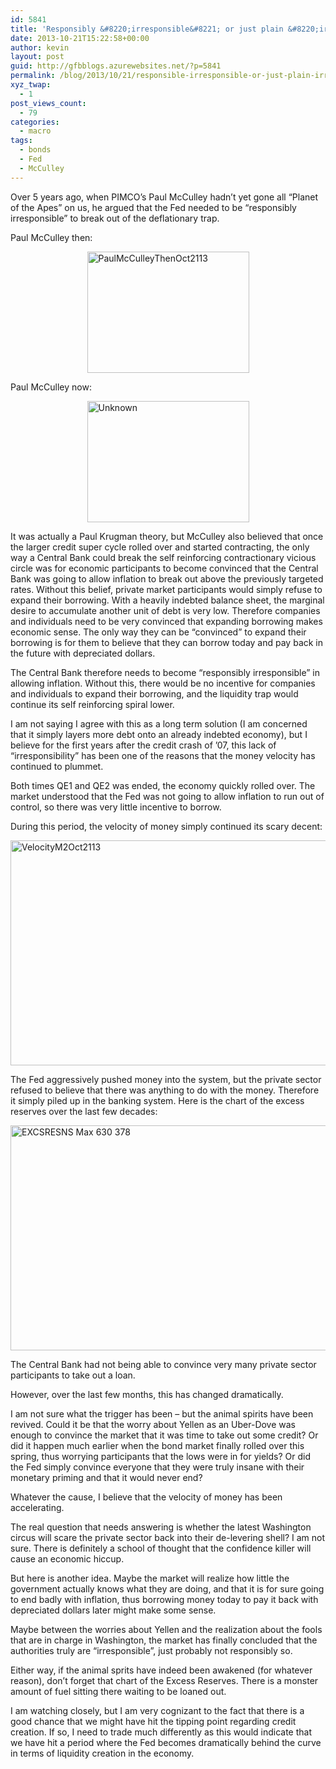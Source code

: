```yaml
---
id: 5841
title: 'Responsibly &#8220;irresponsible&#8221; or just plain &#8220;irresponsible?&#8221;'
date: 2013-10-21T15:22:58+00:00
author: kevin
layout: post
guid: http://gfbblogs.azurewebsites.net/?p=5841
permalink: /blog/2013/10/21/responsible-irresponsible-or-just-plain-irresponsible/
xyz_twap:
  - 1
post_views_count:
  - 79
categories:
  - macro
tags:
  - bonds
  - Fed
  - McCulley
---
```

Over 5 years ago, when PIMCO&#8217;s Paul McCulley hadn&#8217;t yet gone all &#8220;Planet of the Apes&#8221; on us, he argued that the Fed needed to be &#8220;responsibly irresponsible&#8221; to break out of the deflationary trap.

Paul McCulley then:

<img style="display:block; margin-left:auto; margin-right:auto;" src="http://themacrotourist.com/blogs/2013/10/PaulMcCulleyThenOct2113.jpeg" alt="PaulMcCulleyThenOct2113" title="PaulMcCulleyThenOct2113.jpeg" border="0" width="259" height="194" />

Paul McCulley now:

<img style="display:block; margin-left:auto; margin-right:auto;" src="http://themacrotourist.com/blogs/2013/10/Unknown.jpeg" alt="Unknown" title="Unknown.jpeg" border="0" width="259" height="194" />

It was actually a Paul Krugman theory, but McCulley also believed that once the larger credit super cycle rolled over and started contracting, the only way a Central Bank could break the self reinforcing contractionary vicious circle was for economic participants to become convinced that the Central Bank was going to allow inflation to break out above the previously targeted rates. Without this belief, private market participants would simply refuse to expand their borrowing. With a heavily indebted balance sheet, the marginal desire to accumulate another unit of debt is very low. Therefore companies and individuals need to be very convinced that expanding borrowing makes economic sense. The only way they can be &#8220;convinced&#8221; to expand their borrowing is for them to believe that they can borrow today and pay back in the future with depreciated dollars. 

The Central Bank therefore needs to become &#8220;responsibly irresponsible&#8221; in allowing inflation. Without this, there would be no incentive for companies and individuals to expand their borrowing, and the liquidity trap would continue its self reinforcing spiral lower.

I am not saying I agree with this as a long term solution (I am concerned that it simply layers more debt onto an already indebted economy), but I believe for the first years after the credit crash of &#8217;07, this lack of &#8220;irresponsibility&#8221; has been one of the reasons that the money velocity has continued to plummet.

Both times QE1 and QE2 was ended, the economy quickly rolled over. The market understood that the Fed was not going to allow inflation to run out of control, so there was very little incentive to borrow. 

During this period, the velocity of money simply continued its scary decent:

<img style="display:block; margin-left:auto; margin-right:auto;" src="http://themacrotourist.com/blogs/2013/10/VelocityM2Oct2113.jpg" alt="VelocityM2Oct2113" title="VelocityM2Oct2113.jpg" border="0" width="600" height="360" />

The Fed aggressively pushed money into the system, but the private sector refused to believe that there was anything to do with the money. Therefore it simply piled up in the banking system. Here is the chart of the excess reserves over the last few decades:

<img style="display:block; margin-left:auto; margin-right:auto;" src="http://themacrotourist.com/blogs/2013/10/EXCSRESNS_Max_630_378.png" alt="EXCSRESNS Max 630 378" title="EXCSRESNS_Max_630_378.png" border="0" width="600" height="360" />

The Central Bank had not being able to convince very many private sector participants to take out a loan. 

However, over the last few months, this has changed dramatically. 

I am not sure what the trigger has been &#8211; but the animal spirits have been revived. Could it be that the worry about Yellen as an Uber-Dove was enough to convince the market that it was time to take out some credit? Or did it happen much earlier when the bond market finally rolled over this spring, thus worrying participants that the lows were in for yields? Or did the Fed simply convince everyone that they were truly insane with their monetary priming and that it would never end?

Whatever the cause, I believe that the velocity of money has been accelerating. 

The real question that needs answering is whether the latest Washington circus will scare the private sector back into their de-levering shell? I am not sure. There is definitely a school of thought that the confidence killer will cause an economic hiccup. 

But here is another idea. Maybe the market will realize how little the government actually knows what they are doing, and that it is for sure going to end badly with inflation, thus borrowing money today to pay it back with depreciated dollars later might make some sense.

Maybe between the worries about Yellen and the realization about the fools that are in charge in Washington, the market has finally concluded that the authorities truly are &#8220;irresponsible&#8221;, just probably not responsibly so.

Either way, if the animal sprits have indeed been awakened (for whatever reason), don&#8217;t forget that chart of the Excess Reserves. There is a monster amount of fuel sitting there waiting to be loaned out. 

I am watching closely, but I am very cognizant to the fact that there is a good chance that we might have hit the tipping point regarding credit creation. If so, I need to trade much differently as this would indicate that we have hit a period where the Fed becomes dramatically behind the curve in terms of liquidity creation in the economy.